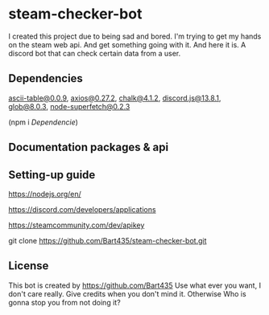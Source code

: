 # steam-checker-bot

I created this project due to being sad and bored. I'm trying to get my hands on the steam web api. And get something going with it. And here it is. A discord bot that can check certain data from a user.

## Dependencies

ascii-table@0.0.9, 
axios@0.27.2, 
chalk@4.1.2, 
discord.js@13.8.1, 
glob@8.0.3, 
node-superfetch@0.2.3

(npm i *Dependencie*)

## Documentation packages & api



## Setting-up guide

https://nodejs.org/en/ 

https://discord.com/developers/applications

https://steamcommunity.com/dev/apikey

git clone https://github.com/Bart435/steam-checker-bot.git

## License

This bot is created by https://github.com/Bart435
Use what ever you want, I don't care really. Give credits when you don't mind it. Otherwise Who is gonna stop you from not doing it?
